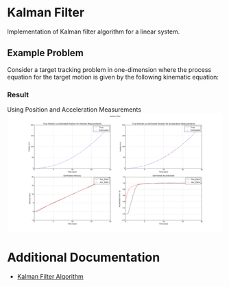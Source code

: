 # Kalman Filter

Implementation of Kalman filter algorithm for a linear system.


## Example Problem
Consider a target tracking problem in one-dimension where the process equation for the target motion is given by the following kinematic equation:


### Result
Using Position and Acceleration Measurements
![Kalman Filter Result](https://github.com/OOyindamola/Kalman-Filter/blob/master/Data/result.png)

# Additional Documentation
* [Kalman Filter Algorithm](https://en.wikipedia.org/wiki/Kalman_filter)
